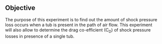 ## Objective 

The purpose of this experiment is to find out the amount of shock pressure loss occurs when a tub is present in the path of air flow. This experiment will also allow to determine the drag co-efficient (C<sub>D</sub>) of shock pressure losses in presence of a single tub.
